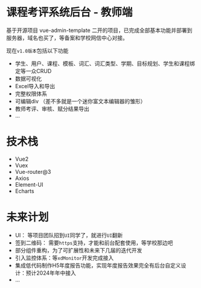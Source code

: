 # 课程考评系统后台 - 教师端
基于开源项目 vue-admin-template 二开的项目，已完成全部基本功能并部署到服务器，域名也买了，等备案和学校网信中心对接。

现在`v1.0版本`包括以下功能
- 学生、用户、课程、模板、词汇、词汇类型、学期、目标规划、学生和课程绑定等一众CRUD
- 数据可视化
- Excel导入和导出
- 完整权限体系
- 可编辑div （差不多就是一个迷你富文本编辑器的雏形）
- 教师考评、审核、赋分结果导出
- ...


# 技术栈
- Vue2
- Vuex
- Vue-router@3
- Axios
- Element-UI
- Echarts


# 未来计划
- UI： 等项目团队招到`UI`同学了，就进行`UI`翻新
- 签到二维码： 需要`https`支持，才能和前台配套使用，等学校那边吧
- 部分组件重构，为了可扩展性和未来下几届的迭代开发
- 引入监控体系：等`xdMonitor`开发完成接入
- 集成低代码制作H5年度报告功能，实现年度报告效果完全有后台自定义设计：预计2024年年中接入
- ...
